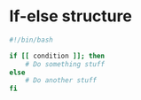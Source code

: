 # If-else structure

```bash
#!/bin/bash

if [[ condition ]]; then
	# Do something stuff
else
	# Do another stuff
fi
``` 